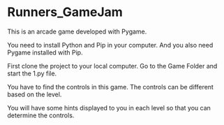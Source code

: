 # Runners_GameJam

This is an arcade game developed with Pygame.

You need to install Python and Pip in your computer.
And you also need Pygame installed with Pip.

First clone the project to your local computer.
Go to the Game Folder and start the 1.py file.

You have to find the controls in this game. The controls can be different based on the level.

You will have some hints displayed to you in each level so that you can determine the controls.